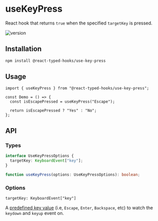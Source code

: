 # useKeyPress

React hook that returns `true` when the specified `targetKey` is pressed.

![version](https://badgen.net/npm/v/@react-typed-hooks/use-key-press)

## Installation

```bash
npm install @react-typed-hooks/use-key-press
```

## Usage

```tsx
import { useKeyPress } from "@react-typed-hooks/use-key-press";

const Demo = () => {
  const isEscapePressed = useKeyPress("Escape");

  return isEscapePressed ? "Yes" : "No";
};
```

## API

### Types

```ts
interface UseKeyPressOptions {
  targetKey: KeyboardEvent["key"];
}
```

```ts
function useKeyPress(options: UseKeyPressOptions): boolean;
```

### Options

`targetKey: KeyboardEvent["key"]`

A [predefined key value](https://developer.mozilla.org/en-US/docs/Web/API/KeyboardEvent/key/Key_Values) (i.e, `Escape`, `Enter`, `Backspace`, etc) to watch the `keydown` and `keyup` event on.
